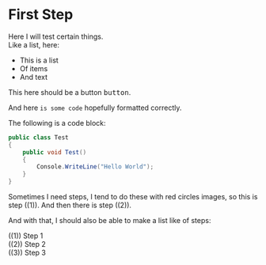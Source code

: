 ﻿# First Step

Here I will test certain things.\
Like a list, here:

* This is a list
* Of items
* And text

This here should be a button <kbd>button</kbd>.

And here `is some code` hopefully formatted correctly.

The following is a code block:

```csharp
public class Test
{
    public void Test()
    {
        Console.WriteLine("Hello World");
    }
}
```

Sometimes I need steps, I tend to do these with red circles images, so this is step ((1)). 
And then there is step ((2)).

And with that, I should also be able to make a list like of steps:

((1)) Step 1\
((2)) Step 2\
((3)) Step 3